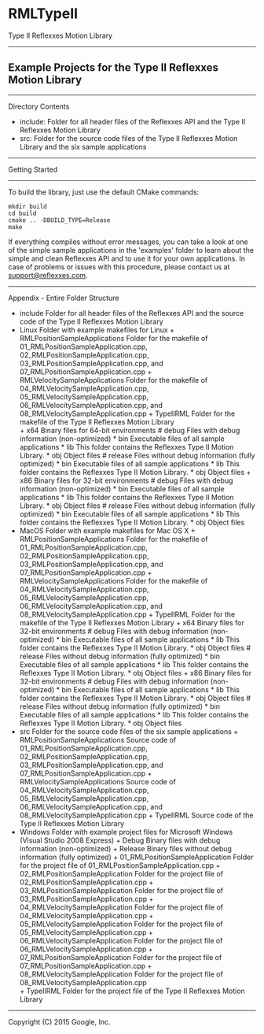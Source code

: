 # RMLTypeII

Type II Reflexxes Motion Library

---------------------------------------------------------------
 Example Projects for the Type II Reflexxes Motion Library
---------------------------------------------------------------


***************************************************************
Directory Contents

- include: Folder for all header files of the Reflexxes API
  and the Type II Reflexxes Motion Library
- src: Folder for the source code files of the Type II
  Reflexxes Motion Library and the six sample applications


***************************************************************
Getting Started
***************************************************************

To build the library, just use the default CMake commands:

```
mkdir build
cd build
cmake .. -DBUILD_TYPE=Release
make
```

If everything compiles without error messages, you can take a look at one of
the simple sample applications in the 'examples' folder to learn
about the simple and clean Reflexxes API and to use it for
your own applications. In case of problems or issues with this
procedure, please contact us at support@reflexxes.com.


***************************************************************
Appendix - Entire Folder Structure

- include Folder for all header files of the Reflexxes API and the source code of the Type II Reflexxes Motion Library
- Linux Folder with example makefiles for Linux
		+ RMLPositionSampleApplications Folder for the makefile of 01_RMLPositionSampleApplication.cpp, 02_RMLPositionSampleApplication.cpp, 03_RMLPositionSampleApplication.cpp, and 07_RMLPositionSampleApplication.cpp
		+ RMLVelocitySampleApplications Folder for the makefile of 04_RMLVelocitySampleApplication.cpp, 05_RMLVelocitySampleApplication.cpp, 06_RMLVelocitySampleApplication.cpp, and 08_RMLVelocitySampleApplication.cpp
		+ TypeIIRML Folder for the makefile of the Type II Reflexxes Motion Library                
		+ x64 Binary files for 64-bit environments
			  # debug Files with debug information (non-optimized)
					* bin Executable files of all sample applications
					* lib This folder contains the Reflexxes Type II Motion Library.
					* obj Object files
			  # release Files without debug information (fully optimized)
					* bin Executable files of all sample applications
					* lib This folder contains the Reflexxes Type II Motion Library.
					* obj Object files
		+ x86 Binary files for 32-bit environments
			  # debug Files with debug information (non-optimized)
					* bin Executable files of all sample applications
					* lib This folder contains the Reflexxes Type II Motion Library.
					* obj Object files
			  # release Files without debug information (fully optimized)
					* bin Executable files of all sample applications
					* lib This folder contains the Reflexxes Type II Motion Library.
					* obj Object files
- MacOS Folder with example makefiles for Mac OS X
		+ RMLPositionSampleApplications Folder for the makefile of 01_RMLPositionSampleApplication.cpp, 02_RMLPositionSampleApplication.cpp, 03_RMLPositionSampleApplication.cpp, and 07_RMLPositionSampleApplication.cpp
		+ RMLVelocitySampleApplications Folder for the makefile of 04_RMLVelocitySampleApplication.cpp, 05_RMLVelocitySampleApplication.cpp, 06_RMLVelocitySampleApplication.cpp, and 08_RMLVelocitySampleApplication.cpp
		+ TypeIIRML Folder for the makefile of the Type II Reflexxes Motion Library
		+ x64 Binary files for 32-bit environments
			  # debug Files with debug information (non-optimized)
					* bin Executable files of all sample applications
					* lib This folder contains the Reflexxes Type II Motion Library.
					* obj Object files
			  # release Files without debug information (fully optimized)
					* bin Executable files of all sample applications
					* lib This folder contains the Reflexxes Type II Motion Library.
					* obj Object files
		+ x86 Binary files for 32-bit environments
			  # debug Files with debug information (non-optimized)
					* bin Executable files of all sample applications
					* lib This folder contains the Reflexxes Type II Motion Library.
					* obj Object files
			  # release Files without debug information (fully optimized)
					* bin Executable files of all sample applications
					* lib This folder contains the Reflexxes Type II Motion Library.
					* obj Object files							
- src Folder for the source code files of the six sample applications
		+ RMLPositionSampleApplications Source code of 01_RMLPositionSampleApplication.cpp, 02_RMLPositionSampleApplication.cpp, 03_RMLPositionSampleApplication.cpp, and 07_RMLPositionSampleApplication.cpp
		+ RMLVelocitySampleApplications Source code of 04_RMLVelocitySampleApplication.cpp, 05_RMLVelocitySampleApplication.cpp, 06_RMLVelocitySampleApplication.cpp, and 08_RMLVelocitySampleApplication.cpp
		+ TypeIIRML Source code of the Type II Reflexxes Motion Library
- Windows Folder with example project files for Microsoft Windows (Visual Studio 2008 Express)
		+ Debug Binary files with debug information (non-optimized)
		+ Release Binary files without debug information (fully optimized)
		+ 01_RMLPositionSampleApplication Folder for the project file of 01_RMLPositionSampleApplication.cpp
		+ 02_RMLPositionSampleApplication Folder for the project file of 02_RMLPositionSampleApplication.cpp
		+ 03_RMLPositionSampleApplication Folder for the project file of 03_RMLPositionSampleApplication.cpp
		+ 04_RMLVelocitySampleApplication Folder for the project file of 04_RMLVelocitySampleApplication.cpp
		+ 05_RMLVelocitySampleApplication Folder for the project file of 05_RMLVelocitySampleApplication.cpp
		+ 06_RMLVelocitySampleApplication Folder for the project file of 06_RMLVelocitySampleApplication.cpp
		+ 07_RMLPositionSampleApplication Folder for the project file of 07_RMLPositionSampleApplication.cpp
		+ 08_RMLVelocitySampleApplication Folder for the project file of 08_RMLVelocitySampleApplication.cpp				
		+ TypeIIRML Folder for the project file of the Type II Reflexxes Motion Library

---------------------------------------------------------------
Copyright (C) 2015 Google, Inc.
